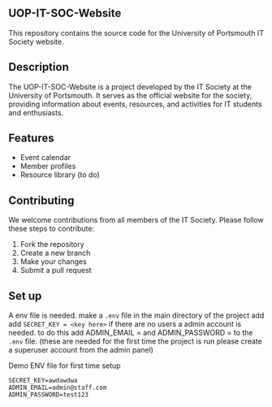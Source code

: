 ## UOP-IT-SOC-Website

This repository contains the source code for the University of Portsmouth IT Society website.

## Description

The UOP-IT-SOC-Website is a project developed by the IT Society at the University of Portsmouth. It serves as the official website for the society, providing information about events, resources, and activities for IT students and enthusiasts.

## Features

-   Event calendar
-   Member profiles
-   Resource library (to do)

## Contributing

We welcome contributions from all members of the IT Society. Please follow these steps to contribute:

1.  Fork the repository
2.  Create a new branch
3.  Make your changes
4.  Submit a pull request

## Set up
A env file is needed. make a `.env` file in the main directory of the project add add `SECRET_KEY = <key here>`
if there are no users a admin account is needed. to do this add ADMIN_EMAIL = <email> and ADMIN_PASSWORD = <password> to the `.env` file.
(these are needed for the first time the project is run please create a superuser account from the admin panel)

Demo ENV file for first time setup
``` 
SECRET_KEY=awdawdwa
ADMIN_EMAIL=admin@staff.com
ADMIN_PASSWORD=test123
```


